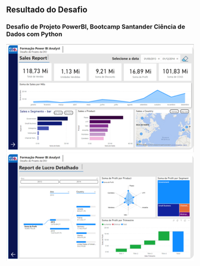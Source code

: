 ## Resultado do Desafio
### Desafio de Projeto PowerBI, Bootcamp Santander Ciência de Dados com Python

![Página 1](./img/R1.png)
![Página 2](./img/R2.png)